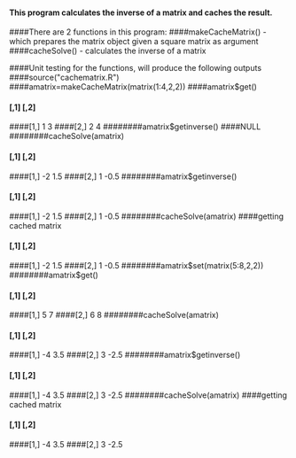 #### This program calculates the inverse of a matrix and caches the result.
####There are 2 functions in this program:
####makeCacheMatrix() - which prepares the matrix object given a square matrix as argument
####cacheSolve() - calculates the inverse of a matrix

####Unit testing for the functions, will produce the following outputs
####source("cachematrix.R")
####amatrix=makeCacheMatrix(matrix(1:4,2,2))
####amatrix$get()
####    [,1] [,2]
####[1,]    1    3
####[2,]    2    4
########amatrix$getinverse()
####NULL
########cacheSolve(amatrix)
####     [,1] [,2]
####[1,]   -2  1.5
####[2,]    1 -0.5
########amatrix$getinverse()
####     [,1] [,2]
####[1,]   -2  1.5
####[2,]    1 -0.5
########cacheSolve(amatrix)
####getting cached matrix
####     [,1] [,2]
####[1,]   -2  1.5
####[2,]    1 -0.5
########amatrix$set(matrix(5:8,2,2))
########amatrix$get()
####     [,1] [,2]
####[1,]    5    7
####[2,]    6    8
########cacheSolve(amatrix)
####     [,1] [,2]
####[1,]   -4  3.5
####[2,]    3 -2.5
########amatrix$getinverse()
####     [,1] [,2]
####[1,]   -4  3.5
####[2,]    3 -2.5
########cacheSolve(amatrix)
####getting cached matrix
####     [,1] [,2]
####[1,]   -4  3.5
####[2,]    3 -2.5